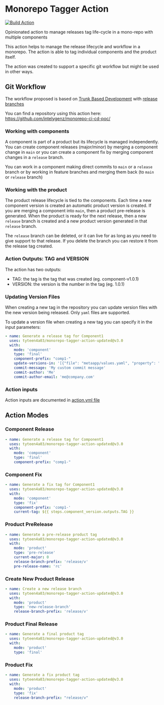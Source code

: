 # Monorepo Tagger Action

[![Build Action](https://github.com/intelygenz/monorepo-tagger-action/actions/workflows/release.yml/badge.svg)](https://github.com/intelygenz/monorepo-tagger-action/actions/workflows/release.yml)

Opinionated action to manage releases tag life-cycle in a mono-repo with multiple components

This action helps to manage the release lifecycle and workflow in a monorepo. The action is able to tag individual 
components and the product itself.

The action was created to support a specific git workflow but might be used in other ways.

## Git Workflow

The workflow proposed is based on [Trunk Based Development](https://trunkbaseddevelopment.com/) with 
[release branches](https://trunkbaseddevelopment.com/branch-for-release/)

You can find a repository using this action here: https://github.com/intelygenz/monorepo-ci-cd-poc/

### Working with components

A component is part of a product but its lifecycle is managed independently. You can create component releases (major/minor)
by merging a component change in `main` or you can create a component fix by merging component changes in a `release` branch.

You can work in a component making direct commits to `main` or a `release` branch or by working in feature branches and
merging them back (to `main` or `release` branch)

### Working with the product

The product release lifecycle is tied to the components. Each time a new component version is created an automatic product
version is created. If you are merging a component into `main`, then a product pre-release is generated. When the product
is ready for the next release, then a new `release` branch is created and a new product version generated in that `release` branch.

The `release` branch can be deleted, or it can live for as long as you need to give support to that release. If you delete
the branch you can restore it from the release tag created.

### Action Outputs: TAG and VERSION

The action has two outputs:

- TAG: the tag is the tag that was created (eg. component-v1.0.1)  
- VERSION: the version is the number in the tag (eg. 1.0.1)

### Updating Version Files

When creating a new tag in the repository you can update version files with the new version being released. Only `yaml` files are supported.

To update a version file when creating a new tag you can specify it in the input parameters:

```yaml
- name: Generate a release tag for Component1
  uses: tyteen4a03/monorepo-tagger-action-updated@v3.0
  with:
    mode: 'component'
    type: 'final'
    component-prefix: "comp1-"
    update-versions-in: '[{"file": "metaapp/values.yaml", "property": "helloWorld.tag"}]'
    commit-message: 'My custom commit message'
    commit-author: 'Me'
    commit-author-email: 'me@company.com'
```

### Action inputs

Action inputs are documented in [action.yml file](action.yml)

## Action Modes

### Component Release

```yaml
- name: Generate a release tag for Component1
  uses: tyteen4a03/monorepo-tagger-action-updated@v3.0
  with:
    mode: 'component'
    type: 'final'
    component-prefix: "comp1-"
```

### Component Fix

```yaml
- name: Generate a fix tag for Component1
  uses: tyteen4a03/monorepo-tagger-action-updated@v3.0
  with:
    mode: 'component'
    type: 'fix'
    component-prefix: 'comp1-'
    current-tag: ${{ steps.component_version.outputs.TAG }}
```

### Product PreRelease  

```yaml
- name: Generate a pre-release product tag
  uses: tyteen4a03/monorepo-tagger-action-updated@v3.0
  with:
    mode: 'product'
    type: 'pre-release'
    current-major: 0
    release-branch-prefix: 'release/v'
    pre-release-name: 'rc'
```

### Create New Product Release

```yaml
- name: Create a new release branch
  uses: tyteen4a03/monorepo-tagger-action-updated@v3.0
  with:
    mode: 'product'
    type: 'new-release-branch'
    release-branch-prefix: 'release/v'
```

### Product Final Release

```yaml
- name: Generate a final product tag
  uses: tyteen4a03/monorepo-tagger-action-updated@v3.0
  with:
    mode: 'product'
    type: 'final'
```

### Product Fix

```yaml
- name: Generate a fix product tag
  uses: tyteen4a03/monorepo-tagger-action-updated@v3.0
  with:
    mode: 'product'
    type: 'fix'
    release-branch-prefix: "release/v"
```
